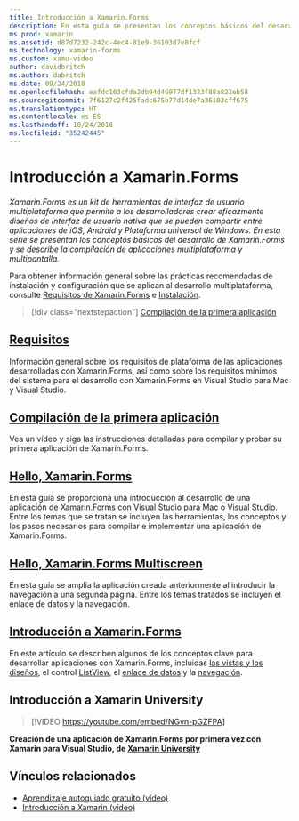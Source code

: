 ```yaml
---
title: Introducción a Xamarin.Forms
description: En esta guía se presentan los conceptos básicos del desarrollo de Xamarin.Forms y se describe la compilación de aplicaciones multiplataforma y multipantalla.
ms.prod: xamarin
ms.assetid: d87d7232-242c-4ec4-81e9-36103d7e8fcf
ms.technology: xamarin-forms
ms.custom: xamu-video
author: davidbritch
ms.author: dabritch
ms.date: 09/24/2018
ms.openlocfilehash: eafdc103cfda2db94d46977df1323f88a822eb58
ms.sourcegitcommit: 7f6127c2f425fadc675b77d14de7a36103cff675
ms.translationtype: HT
ms.contentlocale: es-ES
ms.lasthandoff: 10/24/2018
ms.locfileid: "35242445"
---
```

# <a name="get-started-with-xamarinforms"></a>Introducción a Xamarin.Forms

_Xamarin.Forms es un kit de herramientas de interfaz de usuario multiplataforma que permite a los desarrolladores crear eficazmente diseños de interfaz de usuario nativa que se pueden compartir entre aplicaciones de iOS, Android y Plataforma universal de Windows. En esta serie se presentan los conceptos básicos del desarrollo de Xamarin.Forms y se describe la compilación de aplicaciones multiplataforma y multipantalla._

Para obtener información general sobre las prácticas recomendadas de instalación y configuración que se aplican al desarrollo multiplataforma, consulte [Requisitos de Xamarin.Forms](installation.md) e [Instalación](~/cross-platform/get-started/installation/index.md).

> [!div class="nextstepaction"]
> [Compilación de la primera aplicación](~/xamarin-forms/get-started/first-app/index.md)

## <a name="requirementsinstallationmd"></a>[Requisitos](installation.md)

Información general sobre los requisitos de plataforma de las aplicaciones desarrolladas con Xamarin.Forms, así como sobre los requisitos mínimos del sistema para el desarrollo con Xamarin.Forms en Visual Studio para Mac y Visual Studio.

## <a name="build-your-first-appfirst-appindexmd"></a>[Compilación de la primera aplicación](first-app/index.md)

Vea un vídeo y siga las instrucciones detalladas para compilar y probar su primera aplicación de Xamarin.Forms.

## <a name="hello-xamarinformshello-xamarin-formsindexmd"></a>[Hello, Xamarin.Forms](hello-xamarin-forms/index.md)

En esta guía se proporciona una introducción al desarrollo de una aplicación de Xamarin.Forms con Visual Studio para Mac o Visual Studio. Entre los temas que se tratan se incluyen las herramientas, los conceptos y los pasos necesarios para compilar e implementar una aplicación de Xamarin.Forms.

## <a name="hello-xamarinforms-multiscreenhello-xamarin-forms-multiscreenindexmd"></a>[Hello, Xamarin.Forms Multiscreen](hello-xamarin-forms-multiscreen/index.md)

En esta guía se amplía la aplicación creada anteriormente al introducir la navegación a una segunda página. Entre los temas tratados se incluyen el enlace de datos y la navegación.

## <a name="introduction-to-xamarinformsintroduction-to-xamarin-formsmd"></a>[Introducción a Xamarin.Forms](introduction-to-xamarin-forms.md)

En este artículo se describen algunos de los conceptos clave para desarrollar aplicaciones con Xamarin.Forms, incluidas [las vistas y los diseños](~/xamarin-forms/get-started/introduction-to-xamarin-forms.md#user-interface), el control [ListView](~/xamarin-forms/get-started/introduction-to-xamarin-forms.md#lists-in-xamarinforms), el [enlace de datos](~/xamarin-forms/get-started/introduction-to-xamarin-forms.md#data-binding) y la [navegación](~/xamarin-forms/get-started/introduction-to-xamarin-forms.md#navigation).

## <a name="get-started-with-xamarin-university"></a>Introducción a Xamarin University

> [!VIDEO https://youtube.com/embed/NGvn-pGZFPA]

**Creación de una aplicación de Xamarin.Forms por primera vez con Xamarin para Visual Studio, de [Xamarin University](https://university.xamarin.com)**

## <a name="related-links"></a>Vínculos relacionados

- [Aprendizaje autoguiado gratuito (vídeo)](https://university.xamarin.com/self-guided)
- [Introducción a Xamarin (vídeo)](https://developer.xamarin.com/videos/)

